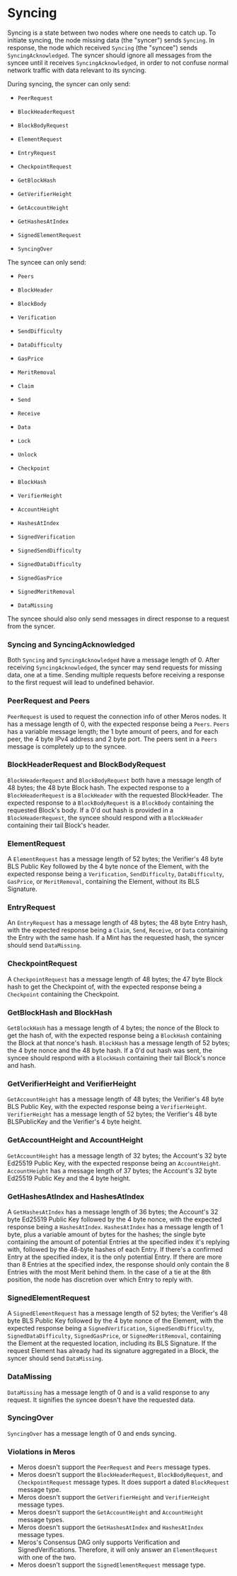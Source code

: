 # Syncing

Syncing is a state between two nodes where one needs to catch up. To initiate syncing, the node missing data (the "syncer") sends `Syncing`. In response, the node which received `Syncing` (the "syncee") sends `SyncingAcknowledged`. The syncer should ignore all messages from the syncee until it receives `SyncingAcknowledged`, in order to not confuse normal network traffic with data relevant to its syncing.

During syncing, the syncer can only send:

- `PeerRequest`

- `BlockHeaderRequest`
- `BlockBodyRequest`

- `ElementRequest`

- `EntryRequest`

- `CheckpointRequest`

- `GetBlockHash`
- `GetVerifierHeight`
- `GetAccountHeight`
- `GetHashesAtIndex`

- `SignedElementRequest`

- `SyncingOver`

The syncee can only send:

- `Peers`

- `BlockHeader`
- `BlockBody`

- `Verification`
- `SendDifficulty`
- `DataDifficulty`
- `GasPrice`
- `MeritRemoval`

- `Claim`
- `Send`
- `Receive`
- `Data`
- `Lock`
- `Unlock`

- `Checkpoint`

- `BlockHash`
- `VerifierHeight`
- `AccountHeight`
- `HashesAtIndex`

- `SignedVerification`
- `SignedSendDifficulty`
- `SignedDataDifficulty`
- `SignedGasPrice`
- `SignedMeritRemoval`

- `DataMissing`

The syncee should also only send messages in direct response to a request from the syncer.

### Syncing and SyncingAcknowledged

Both `Syncing` and `SyncingAcknowledged` have a message length of 0. After receiving `SyncingAcknowledged`, the syncer may send requests for missing data, one at a time. Sending multiple requests before receiving a response to the first request will lead to undefined behavior.

### PeerRequest and Peers

`PeerRequest` is used to request the connection info of other Meros nodes. It has a message length of 0, with the expected response being a `Peers`. `Peers` has a variable message length; the 1 byte amount of peers, and for each peer, the 4 byte IPv4 address and 2 byte port. The peers sent in a `Peers` message is completely up to the syncee.

### BlockHeaderRequest and BlockBodyRequest

`BlockHeaderRequest` and `BlockBodyRequest` both have a message length of 48 bytes; the 48 byte Block hash. The expected response to a `BlockHeaderRequest` is a `BlockHeader` with the requested BlockHeader. The expected response to a `BlockBodyRequest` is a `BlockBody` containing the requested Block's body. If a 0'd out hash is provided in a `BlockHeaderRequest`, the syncee should respond with a `BlockHeader` containing their tail Block's header.

### ElementRequest

A `ElementRequest` has a message length of 52 bytes; the Verifier's 48 byte BLS Public Key followed by the 4 byte nonce of the Element, with the expected response being a `Verification`, `SendDifficulty`, `DataDifficulty`, `GasPrice`, or `MeritRemoval`, containing the Element, without its BLS Signature.

### EntryRequest

An `EntryRequest` has a message length of 48 bytes; the 48 byte Entry hash, with the expected response being a `Claim`, `Send`, `Receive`, or `Data` containing the Entry with the same hash. If a Mint has the requested hash, the syncer should send `DataMissing`.

### CheckpointRequest

A `CheckpointRequest` has a message length of 48 bytes; the 47 byte Block hash to get the Checkpoint of, with the expected response being a `Checkpoint` containing the Checkpoint.

### GetBlockHash and BlockHash

`GetBlockHash` has a message length of 4 bytes; the nonce of the Block to get the hash of, with the expected response being a `BlockHash` containing the Block at that nonce's hash. `BlockHash` has a message length of 52 bytes; the 4 byte nonce and the 48 byte hash. If a 0'd out hash was sent, the syncee should respond with a `BlockHash` containing their tail Block's nonce and hash.

### GetVerifierHeight and VerifierHeight

`GetAccountHeight` has a message length of 48 bytes; the Verifier's 48 byte BLS Public Key, with the expected response being a `VerifierHeight`. `VerifierHeight` has a message length of 52 bytes; the Verifier's 48 byte BLSPublicKey and the Verifier's 4 byte height.

### GetAccountHeight and AccountHeight

`GetAccountHeight` has a message length of 32 bytes; the Account's 32 byte Ed25519 Public Key, with the expected response being an `AccountHeight`. `AccountHeight` has a message length of 37 bytes; the Account's 32 byte Ed25519 Public Key and the 4 byte height.

### GetHashesAtIndex and HashesAtIndex

A `GetHashesAtIndex` has a message length of 36 bytes; the Account's 32 byte Ed25519 Public Key followed by the 4 byte nonce, with the expected response being a `HashesAtIndex`. `HashesAtIndex` has a message length of 1 byte, plus a variable amount of bytes for the hashes; the single byte containing the amount of potential Entries at the specified index it's replying with, followed by the 48-byte hashes of each Entry. If there's a confirmed Entry at the specified index, it is the only potential Entry. If there are more than 8 Entries at the specified index, the response should only contain the 8 Entries with the most Merit behind them. In the case of a tie at the 8th position, the node has discretion over which Entry to reply with.

### SignedElementRequest

A `SignedElementRequest` has a message length of 52 bytes; the Verifier's 48 byte BLS Public Key followed by the 4 byte nonce of the Element, with the expected response being a `SignedVerification`, `SignedSendDifficulty`, `SignedDataDifficulty`, `SignedGasPrice`, or `SignedMeritRemoval`, containing the Element at the requested location, including its BLS Signature. If the request Element has already had its signature aggregated in a Block, the syncer should send `DataMissing`.

### DataMissing

`DataMissing` has a message length of 0 and is a valid response to any request. It signifies the syncee doesn't have the requested data.

### SyncingOver

`SyncingOver` has a message length of 0 and ends syncing.

### Violations in Meros

- Meros doesn't support the `PeerRequest` and `Peers` message types.
- Meros doesn't support the `BlockHeaderRequest`, `BlockBodyRequest`, and `CheckpointRequest` message types. It does support a dated `BlockRequest` message type.
- Meros doesn't support the `GetVerifierHeight` and `VerifierHeight` message types.
- Meros doesn't support the `GetAccountHeight` and `AccountHeight` message types.
- Meros doesn't support the `GetHashesAtIndex` and `HashesAtIndex` message types.
- Meros's Consensus DAG only supports Verification and SignedVerifications. Therefore, it will only answer an `ElementRequest` with one of the two.
- Meros doesn't support the `SignedElementRequest` message type.
